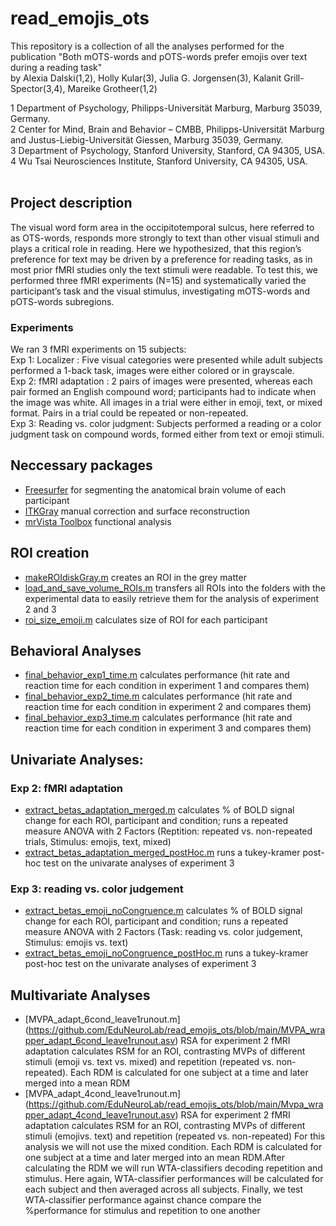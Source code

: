 # read_emojis_ots
This repository is a collection of all the analyses performed for the publication 
"Both mOTS-words and pOTS-words prefer emojis over text during a reading task" <br />
by Alexia Dalski(1,2), Holly Kular(3), Julia G. Jorgensen(3), Kalanit Grill-Spector(3,4), Mareike Grotheer(1,2)

1 Department of Psychology, Philipps-Universität Marburg, Marburg 35039, Germany.<br />
2 Center for Mind, Brain and Behavior – CMBB, Philipps-Universität Marburg and Justus-Liebig-Universität Giessen, Marburg 35039, Germany. <br />
3 Department of Psychology, Stanford University, Stanford, CA 94305, USA.<br />
4 Wu Tsai Neurosciences Institute, Stanford University, CA 94305, USA.<br />
<br />

## Project description
The visual word form area in the occipitotemporal sulcus, here referred to as OTS-words, responds more strongly to text than other visual stimuli and plays a critical role in reading. Here we hypothesized, that this region’s preference for text may be driven by a preference for reading tasks, as in most prior fMRI studies only the text stimuli were readable. To test this, we performed three fMRI experiments (N=15) and systematically varied the participant’s task and the visual stimulus, investigating mOTS-words and pOTS-words subregions. 
### Experiments
We ran 3 fMRI experiments on 15 subjects:<br />
Exp 1: Localizer : Five visual categories were presented while adult subjects performed a 1-back task, images were either colored or in grayscale.<br />
Exp 2:  fMRI adaptation : 2 pairs of images were presented, whereas each pair formed an English compound word; participants had to indicate when the image was white. All images in a trial were either in emoji, text, or mixed format. Pairs in a trial could be repeated or non-repeated.<br />
Exp 3: Reading vs. color judgment: Subjects performed a reading or a color judgment task on compound words, formed either from text or emoji stimuli.<br />

## Neccessary packages 
- [Freesurfer](https://surfer.nmr.mgh.harvard.edu/) for segmenting the anatomical brain volume of each participant 
- [ITKGray](http://web.stanford.edu/group/vista/cgi-bin/wiki/index.php/ItkGray) manual correction and surface reconstruction 
- [mrVista Toolbox](http://github.com/vistalab) functional analysis
## ROI creation
- [makeROIdiskGray.m](https://github.com/EduNeuroLab/read_emojis_ots/blob/main/makeROIdiskGray.m) creates an ROI in the grey matter
- [load_and_save_volume_ROIs.m](https://github.com/EduNeuroLab/read_emojis_ots/blob/main/load_and_save_volume_ROIs.m) transfers all ROIs into the folders with the experimental data to easily retrieve them for the analysis of experiment 2 and 3
- [roi_size_emoji.m](https://github.com/EduNeuroLab/read_emojis_ots/blob/main/roi_size_emoji.m) calculates size of ROI for each participant

## Behavioral Analyses 
- [final_behavior_exp1_time.m](https://github.com/EduNeuroLab/read_emojis_ots/blob/main/final_behavior_exp1_time.m) calculates performance (hit rate and reaction time for each condition in experiment 1 and compares them)
- [final_behavior_exp2_time.m](https://github.com/EduNeuroLab/read_emojis_ots/blob/main/final_behavior_exp2_time.m) calculates performance (hit rate and reaction time for each condition in experiment 2 and compares them)
- [final_behavior_exp3_time.m](https://github.com/EduNeuroLab/read_emojis_ots/blob/main/final_behavior_exp2_time.m) calculates performance (hit rate and reaction time for each condition in experiment 3 and compares them)
## Univariate Analyses:
### Exp 2: fMRI adaptation
- [extract_betas_adaptation_merged.m](https://github.com/EduNeuroLab/read_emojis_ots/blob/main/extract_betas_adaptation_merged.m) calculates % of BOLD signal change for each ROI, participant and condition; runs a repeated measure ANOVA with 2 Factors (Reptition: repeated vs. non-repeated trials, Stimulus: emojis, text, mixed)
- [extract_betas_adaptation_merged_postHoc.m](https://github.com/EduNeuroLab/read_emojis_ots/blob/main/extract_betas_adaptation_merged_postHoc.m) runs a tukey-kramer post-hoc test on the univarate analyses of experiment 3 

### Exp 3: reading vs. color judgement
- [extract_betas_emoji_noCongruence.m](https://github.com/EduNeuroLab/read_emojis_ots/blob/main/extract_betas_adaptation_merged.m)
calculates % of BOLD signal change for each ROI, participant and condition; runs a repeated measure ANOVA with 2 Factors (Task: reading vs. color judgement, Stimulus: emojis vs. text)
- [extract_betas_emoji_noCongruence_postHoc.m](https://github.com/EduNeuroLab/read_emojis_ots/blob/main/extract_betas_emoji_noCongruence_postHoc.m)
runs a tukey-kramer post-hoc test on the univarate analyses of experiment 3 

## Multivariate Analyses
- [MVPA_adapt_6cond_leave1runout.m] (https://github.com/EduNeuroLab/read_emojis_ots/blob/main/MVPA_wrapper_adapt_6cond_leave1runout.asv) RSA for experiment 2  fMRI adaptation calculates RSM for an ROI, contrasting MVPs of different stimuli (emoji vs. text vs. mixed) and repetition (repeated vs. non-repeated). Each RDM is calculated for one subject at a time and later merged into a mean RDM
- [MVPA_adapt_4cond_leave1runout.m] (https://github.com/EduNeuroLab/read_emojis_ots/blob/main/Mvpa_wrapper_adapt_4cond_leave1runout.asv) RSA for experiment 2  fMRI adaptation calculates RSM for an ROI, contrasting MVPs of different stimuli (emojivs. text) and repetition (repeated vs. non-repeated) 
For this analysis we will not use the mixed condition. Each RDM is calculated for one subject at a time and later merged into an mean RDM.After calculating the RDM we will run WTA-classifiers decoding repetition and stimulus. Here again, WTA-classifier performances will be calculated for each subject and then averaged across all subjects. Finally, we test WTA-classifier performance against chance compare the
%performance for stimulus and repetition to one another

